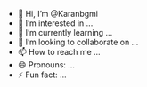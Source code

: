 - 👋 Hi, I’m @Karanbgmi
- 👀 I’m interested in ...
- 🌱 I’m currently learning ...
- 💞️ I’m looking to collaborate on ...
- 📫 How to reach me ...
- 😄 Pronouns: ...
- ⚡ Fun fact: ...

<!---
Karanbgmi/Karanbgmi is a ✨ special ✨ repository because its `README.md` (this file) appears on your GitHub profile.
You can click the Preview link to take a look at your changes.
--->
